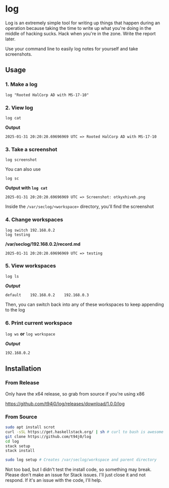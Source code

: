 # log

Log is an extremely simple tool for writing up things that happen during an operation because taking the time to write up what you're doing in the middle of hacking sucks. Hack when you're in the zone. Write the report later.

Use your command line to easily log notes for yourself and take screenshots.

## Usage

### 1. Make a log

`log "Rooted HalCorp AD with MS-17-10"`

### 2. View log

`log cat`

**Output**
```
2025-01-31 20:20:20.69696969 UTC => Rooted HalCorp AD with MS-17-10
```

### 3. Take a screenshot

`log screenshot`

You can also use

`log sc`

**Output with `log cat`**
```
2025-01-31 20:20:20.69696969 UTC => Screenshot: otkyxhiveh.png
```

Inside the `/var/seclog/<workspace>` directory, you'll find the screenshot

### 4. Change workspaces

```
log switch 192.168.0.2
log testing
```

**/var/seclog/192.168.0.2/record.md**
```
2025-01-31 20:20:20.69696969 UTC => testing
```

### 5. View workspaces

`log ls`

***Output***
```
default    192.168.0.2    192.168.0.3
```

Then, you can switch back into any of these workspaces to keep appending to the log

### 6. Print current workspace

`log ws` **or** `log workspace`

***Output***
```
192.168.0.2
```


## Installation

### From Release

Only have the x64 release, so grab from source if you're using x86

https://github.com/t94j0/log/releases/download/1.0.0/log

### From Source

```bash
sudo apt install scrot
curl -sSL https://get.haskellstack.org/ | sh # curl to bash is awesome
git clone https://github.com/t94j0/log
cd log
stack setup
stack install

sudo log setup # Creates /var/seclog/workspace and parent directory
```

Not too bad, but I didn't test the install code, so something may break. Please don't make an issue for Stack issues. I'll just close it and not respond. If it's an issue with the code, I'll help.
